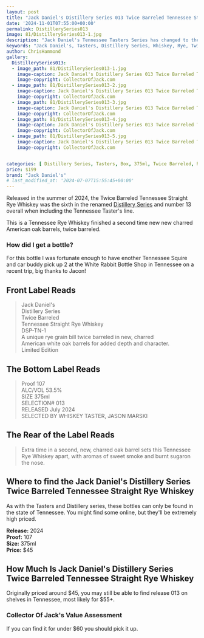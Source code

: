 ```yaml
---
layout: post
title: "Jack Daniel's Distillery Series 013 Twice Barreled Tennessee Straight Rye Whiskey"
date: '2024-11-01T07:55:00+00:00'
permalink: DistillerySeries013
image: 81/DistillerySeries013-1.jpg
description: "Jack Daniel's Tennessee Tasters Series has changed to the Distillery Series with release 010, this is the 013 release Twice Barreled Tennessee Straight Rye Whiskey"
keywords: "Jack Daniel's, Tasters, Distillery Series, Whiskey, Rye, Twice Barreled"
author: ChrisHammond
gallery:
  DistillerySeries013:
  - image_path: 81/DistillerySeries013-1.jpg
    image-caption: Jack Daniel's Distillery Series 013 Twice Barreled Tennessee Straight Rye Whiskey Front of Bottle
    image-copyright: CollectorOfJack.com
  - image_path: 81/DistillerySeries013-2.jpg
    image-caption: Jack Daniel's Distillery Series 013 Twice Barreled Tennessee Straight Rye Whiskey Front of Bottle
    image-copyright: CollectorOfJack.com
  - image_path: 81/DistillerySeries013-3.jpg
    image-caption: Jack Daniel's Distillery Series 013 Twice Barreled Tennessee Straight Rye Whiskey Side/Rear of Bottle
    image-copyright: CollectorOfJack.com
  - image_path: 81/DistillerySeries013-4.jpg
    image-caption: Jack Daniel's Distillery Series 013 Twice Barreled Tennessee Straight Rye Whiskey Side/Rear of Bottle
    image-copyright: CollectorOfJack.com
  - image_path: 81/DistillerySeries013-5.jpg
    image-caption: Jack Daniel's Distillery Series 013 Twice Barreled Tennessee Straight Rye Whiskey Side/Rear of Bottle
    image-copyright: CollectorOfJack.com


categories: [ Distillery Series, Tasters, Box, 375ml, Twice Barreled, Rye ]
price: $199
brand: "Jack Daniel's"
# last_modified_at: '2024-07-07T15:55:45+00:00'
---
```

Released in the summer of 2024, the Twice Barreled Tennessee Straight Rye Whiskey was the sixth in the renamed [Distillery Series](/series/tasters-distillery) and number 13 overall when including the Tennessee Taster's line.

This is a Tennessee Rye Whiskey finished a second time new new charred American oak barrels, twice barreled.

### How did I get a bottle?
For this bottle I was fortunate enough to have enother Tennessee Squire and car buddy pick up 2 at the White Rabbit Bottle Shop in Tennessee on a recent trip, big thanks to Jacon! 

## Front Label Reads
> Jack Daniel's  
> Distillery Series  
> Twice Barreled  
> Tennessee Straight Rye Whiskey  
> DSP-TN-1  
> A unique rye grain bill twice barreled in new, charred  
> American white oak barrels for added depth and character.  
> Limited Edition  


## The Bottom Label Reads
> Proof 107  
> ALC/VOL 53.5%  
> SIZE 375ml  
> SELECTION# 013  
> RELEASED July 2024  
> SELECTED BY WHISKEY TASTER, JASON MARSKI  

## The Rear of the Label Reads
> Extra time in a second, new, charred oak barrel sets this Tennessee Rye Whiskey apart, with aromas of sweet smoke and burnt sugaron the nose.

## Where to find the Jack Daniel's Distillery Series Twice Barreled Tennessee Straight Rye Whiskey
As with the Tasters and Distillery series, these bottles can only be found in the state of Tennessee. You might find some online, but they'll be extremely high priced.

**Release:** 2024  
**Proof:** 107  
**Size:** 375ml  
**Price:** $45  


## How Much Is Jack Daniel's Distillery Series Twice Barreled Tennessee Straight Rye Whiskey
Originally priced around $45, you may still be able to find release 013 on shelves in Tennessee, most likely for $55+.
 
### Collector Of Jack's Value Assessment
If you can find it for under $60 you should pick it up.